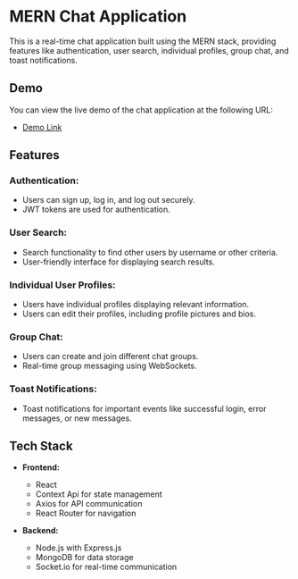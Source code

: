 # MERN Chat Application

This is a real-time chat application built using the MERN stack, providing features like authentication, user search, individual profiles, group chat, and toast notifications.

## Demo

You can view the live demo of the chat application at the following URL:
- [Demo Link](https://real-time-chat-app-using-mern.vercel.app/)

## Features

### Authentication:

- Users can sign up, log in, and log out securely.
- JWT tokens are used for authentication.

### User Search:

- Search functionality to find other users by username or other criteria.
- User-friendly interface for displaying search results.

### Individual User Profiles:

- Users have individual profiles displaying relevant information.
- Users can edit their profiles, including profile pictures and bios.

### Group Chat:

- Users can create and join different chat groups.
- Real-time group messaging using WebSockets.

### Toast Notifications:

- Toast notifications for important events like successful login, error messages, or new messages.

## Tech Stack

- **Frontend:**
  - React
  - Context Api for state management
  - Axios for API communication
  - React Router for navigation

- **Backend:**
  - Node.js with Express.js
  - MongoDB for data storage
  - Socket.io for real-time communication


